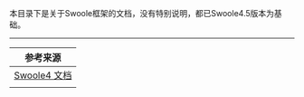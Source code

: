 本目录下是关于Swoole框架的文档，没有特别说明，都已Swoole4.5版本为基础。

---

| 参考来源                                   |
| ------------------------------------------ |
| [Swoole4 文档](https://wiki.swoole.com/#/) |
|                                            |

